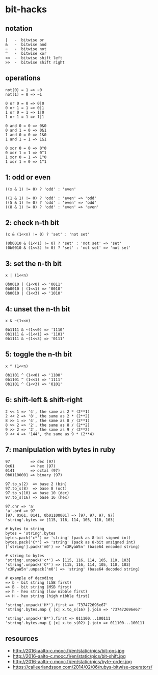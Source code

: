 # bit-hacks

## notation
```
|   -  bitwise or
&   -  bitwise and
~   -  bitwise not
^   -  bitwise xor
<<  -  bitwise shift left
>>  -  bitwise shift right
```

## operations
```
not(0) = 1 => ~0
not(1) = 0 => ~1

0 or 0 = 0 => 0|0
0 or 1 = 1 => 0|1
1 or 0 = 1 => 1|0
1 or 1 = 1 => 1|1

0 and 0 = 0 => 0&0
0 and 1 = 0 => 0&1
1 and 0 = 0 => 1&0
1 and 1 = 1 => 1&1

0 xor 0 = 0 => 0^0
0 xor 1 = 1 => 0^1
1 xor 0 = 1 => 1^0
1 xor 1 = 0 => 1^1
```

## 1: odd or even
```
((x & 1) != 0) ? 'odd' : 'even'
```
```
((1 & 1) != 0) ? 'odd' : 'even' => 'odd'
((5 & 1) != 0) ? 'odd' : 'even' => 'odd'
((8 & 1) != 0) ? 'odd' : 'even' => 'even'
```

## 2: check n-th bit
```
(x & (1<<n) != 0) ? 'set' : 'not set'
```
```
(0b0010 & (1<<1) != 0) ? 'set' : 'not set' => 'set'
(0b0010 & (1<<3) != 0) ? 'set' : 'not set' => 'not set'
```

## 3: set the n-th bit
```
x | (1<<n)
```
```
0b0010 | (1<<0) => '0011'
0b0010 | (1<<1) => '0010'
0b0010 | (1<<3) => '1010'
```

## 4: unset the n-th bit
```
x & ~(1<<n)
```
```
0b1111 & ~(1<<0) => '1110'
0b1111 & ~(1<<1) => '1101'
0b1111 & ~(1<<3) => '0111'
```

## 5: toggle the n-th bit
```
x ^ (1<<n)
```
```
0b1101 ^ (1<<0) => '1100'
0b1101 ^ (1<<1) => '1111'
0b1101 ^ (1<<3) => '0101'
```

## 6: shift-left & shift-right
```
2 << 1 => '4', the same as 2 * (2**1)
2 << 2 => '8', the same as 2 * (2**2)
8 >> 1 => '4', the same as 8 / (2**1)
8 >> 2 => '2', the same as 8 / (2**2)
9 >> 2 => '2', the same as 9 / (2**2)
9 << 4 => '144', the same as 9 * (2**4)
```

## 7: manipulation with bytes in ruby
```
97         => dec (97)
0x61       => hex (97)
0141       => octal (97)
0b01100001 => binary (97)
```
```
97.to_s(2)  => base 2 (bin)
97.to_s(8)  => base 8 (oct)
97.to_s(10) => base 10 (dec)
97.to_s(16) => base 16 (hex)
```
```
97.chr => 'a'
'a'.ord => 97
[97, 0x61, 0141, 0b01100001] => [97, 97, 97, 97]
'string'.bytes => [115, 116, 114, 105, 110, 103]
```
```
# bytes to string
bytes = 'string'.bytes
bytes.pack('c*') => 'string' (pack as 8-bit signed int)
bytes.pack('C*') => 'string' (pack as 8-bit unsigned int)
['string'].pack('m0') => 'c3RyaW5n' (base64 encoded string)
```
```
# string to bytes
'string'.unpack('c*') => [115, 116, 114, 105, 110, 103]
'string'.unpack('C*') => [115, 116, 114, 105, 110, 103]
'c3RyaW5n'.unpack('m0') => 'string' (base64 decoded string)
```
```
# example of decoding
=> b - bit string (LSB first)
=> B - bit string (MSB first)
=> h - hex string (low nibble first)
=> H - hex string (high nibble first)

'string'.unpack('H*').first => '737472696e67'
'string'.bytes.map { |x| x.to_s(16) }.join => '737472696e67'

'string'.unpack('B*').first => 011100...100111
'string'.bytes.map { |x| x.to_s(02) }.join => 011100...100111
```

## resources
- http://2016-aalto-c.mooc.fi/en/static/pics/bit-ops.jpg
- http://2016-aalto-c.mooc.fi/en/static/pics/bit-shift.jpg
- http://2016-aalto-c.mooc.fi/en/static/pics/byte-order.jpg
- https://calleerlandsson.com/2014/02/06/rubys-bitwise-operators/
